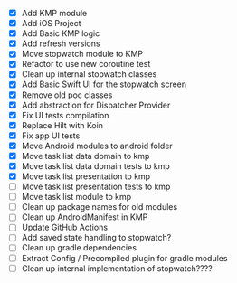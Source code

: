 - [x] Add KMP module
- [x] Add iOS Project
- [x] Add Basic KMP logic
- [x] Add refresh versions
- [x] Move stopwatch module to KMP
- [x] Refactor to use new coroutine test
- [x] Clean up internal stopwatch classes
- [x] Add Basic Swift UI for the stopwatch screen
- [x] Remove old poc classes
- [x] Add abstraction for Dispatcher Provider
- [x] Fix UI tests compilation
- [x] Replace Hilt with Koin
- [x] Fix app UI tests
- [x] Move Android modules to android folder
- [x] Move task list data domain to kmp
- [x] Move task list data domain tests to kmp
- [x] Move task list presentation to kmp
- [ ] Move task list presentation tests to kmp
- [ ] Move task list module to kmp
- [ ] Clean up package names for old modules
- [ ] Clean up AndroidManifest in KMP
- [ ] Update GitHub Actions
- [ ] Add saved state handling to stopwatch?
- [ ] Clean up gradle dependencies
- [ ] Extract Config / Precompiled plugin for gradle modules
- [ ] Clean up internal implementation of stopwatch????
